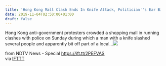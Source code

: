 ```yaml
---
title: 'Hong Kong Mall Clash Ends In Knife Attack, Politician''s Ear Bitten Off'
date: 2019-11-04T02:50:00+01:00
draft: false
---
```


Hong Kong anti-government protesters crowded a shopping mall in running clashes with police on Sunday during which a man with a knife slashed several people and apparently bit off part of a local...![](http://feeds.feedburner.com/~r/NDTV-LatestNews/~4/bkZl4PvkYNM)  
  
from NDTV News - Special https://ift.tt/2PEFVAS  
via [IFTTT](https://ifttt.com/?ref=da&site=blogger)